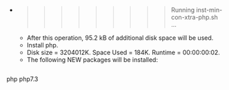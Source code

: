 * >>>>>>>>> Running inst-min-con-xtra-php.sh ...
  * After this operation, 95.2 kB of additional disk space will be used.
  * Install php.
  * Disk size = 3204012K. Space Used = 184K. Runtime = 00:00:00:02.
  * The following NEW packages will be installed:
  ```bash
php php7.3
  ```
